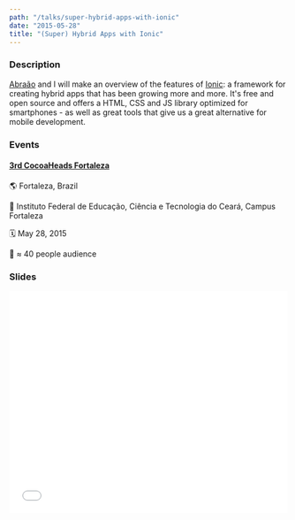 ```yaml
---
path: "/talks/super-hybrid-apps-with-ionic"
date: "2015-05-28"
title: "(Super) Hybrid Apps with Ionic"
---
```


### Description

[Abraão](https://github.com/AbraaoAlves) and I will make an overview of the features of [Ionic](http://ionicframework.com/): a framework for creating hybrid apps that has been growing more and more. It's free and open source and offers a HTML, CSS and JS library optimized for smartphones - as well as great tools that give us a great alternative for mobile development.

### Events

#### [3rd CocoaHeads Fortaleza](http://www.cocoaheads.com.br/agendas/detalhes/79/)

🌎 Fortaleza, Brazil

📍 Instituto Federal de Educação, Ciência e Tecnologia do Ceará, Campus Fortaleza

🗓️ May 28, 2015

👥 ≈ 40 people audience

### Slides

<div style="left: 0; width: 100%; height: 0; position: relative; padding-bottom: 79.5798%;"><iframe src="//speakerdeck.com/player/120c641956534823a429baf8f41a3e6a" style="border: 0; top: 0; left: 0; width: 100%; height: 100%; position: absolute;" allowfullscreen scrolling="no"></iframe></div>
